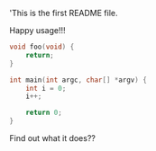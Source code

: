 'This is the first README file.

Happy usage!!!

```c
void foo(void) {
	return;
}

int main(int argc, char[] *argv) {
	int i = 0;
	i++;

	return 0;
}
```

Find out what it does??


